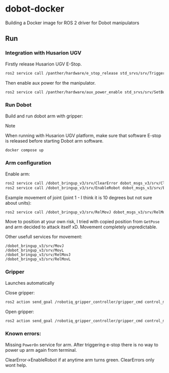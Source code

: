 # dobot-docker
Building a Docker image for ROS 2 driver for Dobot manipulators

## Run

### Integration with Husarion UGV

Firstly release Husarion UGV E-Stop.

```bash
ros2 service call /panther/hardware/e_stop_release std_srvs/srv/Trigger
```

Then enable aux power for the manipulator.

```bash
ros2 service call /panther/hardware/aux_power_enable std_srvs/srv/SetBool "data: true"
```

### Run Dobot

Build and run dobot arm with gripper:

>[!NOTE]
> When running with Husarion UGV platform, make sure that software E-stop is released before starting Dobot arm software.

```bash
docker compose up
```

### Arm configuration


Enable arm:
```bash
ros2 service call /dobot_bringup_v3/srv/ClearError dobot_msgs_v3/srv/ClearError
ros2 service call /dobot_bringup_v3/srv/EnableRobot dobot_msgs_v3/srv/EnableRobot
```

Example movement of joint (joint 1 - I think it is 10 degrees but not sure about units):

```bash
ros2 service call /dobot_bringup_v3/srv/RelMovJ dobot_msgs_v3/srv/RelMovJ "{offset1: 10.0}"
```

Move to position at your own risk, I tried with copied position from `GetPose` and arm decided to attack itself xD. Movement completely unpredictable.

Other usefull services for movement:
```
/dobot_bringup_v3/srv/MovJ
/dobot_bringup_v3/srv/MovL
/dobot_bringup_v3/srv/RelMovJ
/dobot_bringup_v3/srv/RelMovL
```

### Gripper

Launches automatically

Close gripper:

```bash
ros2 action send_goal /robotiq_gripper_controller/gripper_cmd control_msgs/action/GripperCommand "{command: {position: 0.85, max_effort: 1.0}}"
```

Open gripper:

```bash
ros2 action send_goal /robotiq_gripper_controller/gripper_cmd control_msgs/action/GripperCommand "{command: {position: 0.0, max_effort: 1.0}}"
```

### Known errors:

Missing `PowerOn` service for arm. After triggering e-stop there is no way to power up arm again from terminal.

ClearError->EnableRobot if at anytime arm turns green. ClearErrors only wont help.
